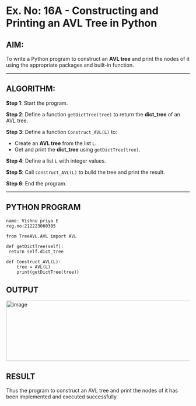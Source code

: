 # Ex. No: 16A - Constructing and Printing an AVL Tree in Python

## AIM:
To write a Python program to construct an **AVL tree** and print the nodes of it using the appropriate packages and built-in function.

---

## ALGORITHM:

**Step 1**: Start the program.

**Step 2**: Define a function `getDictTree(tree)` to return the **dict_tree** of an AVL tree.

**Step 3**: Define a function `Construct_AVL(L)` to:
- Create an **AVL tree** from the list `L`.
- Get and print the **dict_tree** using `getDictTree(tree)`.

**Step 4**: Define a list `L` with integer values.

**Step 5**: Call `Construct_AVL(L)` to build the tree and print the result.

**Step 6**: End the program.

---

## PYTHON PROGRAM
```
name: Vishnu priya E
reg.no:212223060305

from TreeAVL.AVL import AVL

def getDictTree(self):
 return self.dict_tree

def Construct_AVL(L):
    tree = AVL(L)
    print(getDictTree(tree))
```

## OUTPUT
<img width="1645" height="165" alt="image" src="https://github.com/user-attachments/assets/c7f100fd-bd7f-446f-a1f8-0c514f676422" />


## RESULT
Thus the program to construct an AVL tree and print the nodes of it has been implemented and executed successfully.
